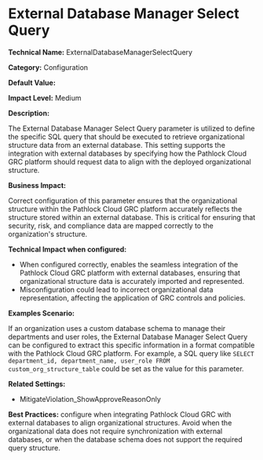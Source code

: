 # External Database Manager Select Query

**Technical Name:** ExternalDatabaseManagerSelectQuery

**Category:** Configuration

**Default Value:**

**Impact Level:** Medium

**Description:**

The External Database Manager Select Query parameter is utilized to define the specific SQL query that should be executed to retrieve organizational structure data from an external database. This setting supports the integration with external databases by specifying how the Pathlock Cloud GRC platform should request data to align with the deployed organizational structure.

**Business Impact:**

Correct configuration of this parameter ensures that the organizational structure within the Pathlock Cloud GRC platform accurately reflects the structure stored within an external database. This is critical for ensuring that security, risk, and compliance data are mapped correctly to the organization's structure.

**Technical Impact when configured:**

- When configured correctly, enables the seamless integration of the Pathlock Cloud GRC platform with external databases, ensuring that organizational structure data is accurately imported and represented.
- Misconfiguration could lead to incorrect organizational data representation, affecting the application of GRC controls and policies.

**Examples Scenario:**

If an organization uses a custom database schema to manage their departments and user roles, the External Database Manager Select Query can be configured to extract this specific information in a format compatible with the Pathlock Cloud GRC platform. For example, a SQL query like `SELECT department_id, department_name, user_role FROM custom_org_structure_table` could be set as the value for this parameter.

**Related Settings:** 

- MitigateViolation_ShowApproveReasonOnly

**Best Practices:** configure when integrating Pathlock Cloud GRC with external databases to align organizational structures. Avoid when the organizational data does not require synchronization with external databases, or when the database schema does not support the required query structure.